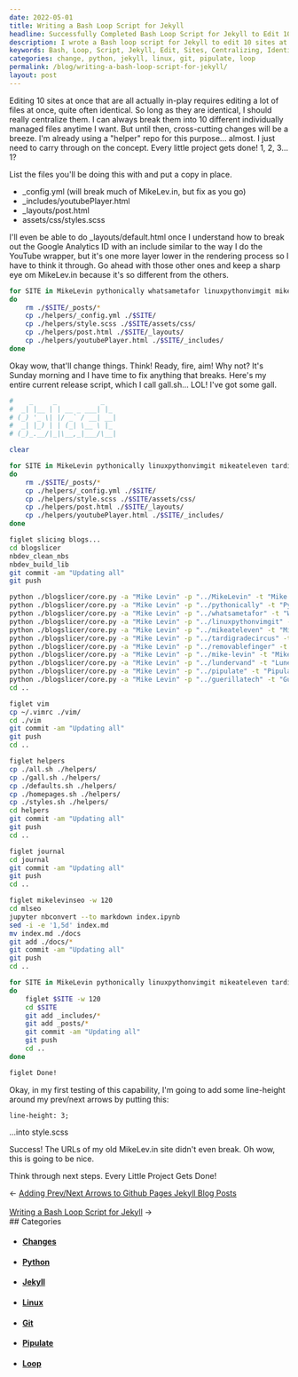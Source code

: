 ```yaml
---
date: 2022-05-01
title: Writing a Bash Loop Script for Jekyll
headline: Successfully Completed Bash Loop Script for Jekyll to Edit 10 Sites Simultaneously
description: I wrote a Bash loop script for Jekyll to edit 10 sites at once, centralizing the identical files. I tested the script by adding line-height to style.scss, and it was successful. I then pushed the changes to all of my sites using git commands, and I'm excited to share the results with you!
keywords: Bash, Loop, Script, Jekyll, Edit, Sites, Centralizing, Identical, Files, Line-Height, Style.scss, Push, Changes, MikeLevin, Pythonically, Linuxpythonvimgit, Mikeateleven, Tardigradecircus, Removablefinger, Mike-Levin, Lundervand, Pipulate, Whatsametafor, Guerillatech, Git, Add, Commit
categories: change, python, jekyll, linux, git, pipulate, loop
permalink: /blog/writing-a-bash-loop-script-for-jekyll/
layout: post
---
```



Editing 10 sites at once that are all actually in-play requires editing a lot
of files at once, quite often identical. So long as they are identical, I
should really centralize them. I can always break them into 10 different
individually managed files anytime I want. But until then, cross-cutting
changes will be a breeze. I'm already using a "helper" repo for this purpose...
almost. I just need to carry through on the concept. Every little project gets
done! 1, 2, 3... 1?

List the files you'll be doing this with and put a copy in place.

- \_config.yml (will break much of MikeLev.in, but fix as you go)
- \_includes/youtubePlayer.html
- \_layouts/post.html
- assets/css/styles.scss

I'll even be able to do \_layouts/default.html once I understand how to break
out the Google Analytics ID with an include similar to the way I do the YouTube
wrapper, but it's one more layer lower in the rendering process so I have to
think it through. Go ahead with those other ones and keep a sharp eye om
MikeLev.in because it's so different from the others.

```bash
for SITE in MikeLevin pythonically whatsametafor linuxpythonvimgit mikeateleven tardigradecircus removablefinger mike-levin lundervand pipulate guerillatech
do
    rm ./$SITE/_posts/*
    cp ./helpers/_config.yml ./$SITE/
    cp ./helpers/style.scss ./$SITE/assets/css/
    cp ./helpers/post.html ./$SITE/_layouts/
    cp ./helpers/youtubePlayer.html ./$SITE/_includes/
done
```

Okay wow, that'll change things. Think! Ready, fire, aim! Why not? It's Sunday
morning and I have time to fix anything that breaks. Here's my entire current
release script, which I call gall.sh... LOL! I've got some gall.

```bash
#    _     _           _
#  _| |__ | | __ _ ___| |_
# (_) '_ \| |/ _` / __| __|
#  _| |_) | | (_| \__ \ |_
# (_)_.__/|_|\__,_|___/\__|

clear

for SITE in MikeLevin pythonically linuxpythonvimgit mikeateleven tardigradecircus removablefinger mike-levin lundervand pipulate whatsametafor guerillatech
do
    rm ./$SITE/_posts/*
    cp ./helpers/_config.yml ./$SITE/
    cp ./helpers/style.scss ./$SITE/assets/css/
    cp ./helpers/post.html ./$SITE/_layouts/
    cp ./helpers/youtubePlayer.html ./$SITE/_includes/
done

figlet slicing blogs...
cd blogslicer
nbdev_clean_nbs
nbdev_build_lib
git commit -am "Updating all"
git push

python ./blogslicer/core.py -a "Mike Levin" -p "../MikeLevin" -t "Mike Levin's Blog" -s "blog"
python ./blogslicer/core.py -a "Mike Levin" -p "../pythonically" -t "Pythonic Ally Blog" -s "blog"
python ./blogslicer/core.py -a "Mike Levin" -p "../whatsametafor" -t "What's A Meta For Blog" -s "blog"
python ./blogslicer/core.py -a "Mike Levin" -p "../linuxpythonvimgit" -t "Linux, Python, vim & git Blog" -s "blog"
python ./blogslicer/core.py -a "Mike Levin" -p "../mikeateleven" -t "Mike's At Eleven Blog" -s "blog"
python ./blogslicer/core.py -a "Mike Levin" -p "../tardigradecircus" -t "Tardigrade Circus Blog" -s "blog"
python ./blogslicer/core.py -a "Mike Levin" -p "../removablefinger" -t "Removable Finger Blog" -s "blog"
python ./blogslicer/core.py -a "Mike Levin" -p "../mike-levin" -t "Mike-Levin.com Blog" -s "blog"
python ./blogslicer/core.py -a "Mike Levin" -p "../lundervand" -t "Lunervand Blog" -s "blog"
python ./blogslicer/core.py -a "Mike Levin" -p "../pipulate" -t "Pipulate Blog" -s "blog"
python ./blogslicer/core.py -a "Mike Levin" -p "../guerillatech" -t "Guerilla Tech Blog" -s "blog"
cd ..

figlet vim
cp ~/.vimrc ./vim/
cd ./vim
git commit -am "Updating all"
git push
cd ..

figlet helpers
cp ./all.sh ./helpers/
cp ./gall.sh ./helpers/
cp ./defaults.sh ./helpers/
cp ./homepages.sh ./helpers/
cp ./styles.sh ./helpers/
cd helpers
git commit -am "Updating all"
git push
cd ..

figlet journal
cd journal
git commit -am "Updating all"
git push
cd ..

figlet mikelevinseo -w 120
cd mlseo
jupyter nbconvert --to markdown index.ipynb
sed -i -e '1,5d' index.md
mv index.md ./docs
git add ./docs/*
git commit -am "Updating all"
git push
cd ..

for SITE in MikeLevin pythonically linuxpythonvimgit mikeateleven tardigradecircus removablefinger mike-levin lundervand pipulate whatsametafor guerillatech
do
    figlet $SITE -w 120
    cd $SITE
    git add _includes/*
    git add _posts/*
    git commit -am "Updating all"
    git push
    cd ..
done

figlet Done!
```

Okay, in my first testing of this capability, I'm going to add some line-height
around my prev/next arrows by putting this:

    line-height: 3;

...into style.scss

Success! The URLs of my old MikeLev.in site didn't even break. Oh wow, this is
going to be nice.

Think through next steps. Every Little Project Gets Done!

<div class="arrow-links"><div class="post-nav-prev"><span class="arrow">&larr;&nbsp;</span><a href="/blog/adding-prev-next-arrows-to-github-pages-jekyll-blog-posts/">Adding Prev/Next Arrows to Github Pages Jekyll Blog Posts</a></div> &nbsp; <div class="post-nav-next"><a href="/blog/writing-a-bash-loop-script-for-jekyll/">Writing a Bash Loop Script for Jekyll</a><span class="arrow">&nbsp;&rarr;</span></div></div>
## Categories

<ul>
<li><h4><a href='/change/'>Changes</a></h4></li>
<li><h4><a href='/python/'>Python</a></h4></li>
<li><h4><a href='/jekyll/'>Jekyll</a></h4></li>
<li><h4><a href='/linux/'>Linux</a></h4></li>
<li><h4><a href='/git/'>Git</a></h4></li>
<li><h4><a href='/pipulate/'>Pipulate</a></h4></li>
<li><h4><a href='/loop/'>Loop</a></h4></li></ul>